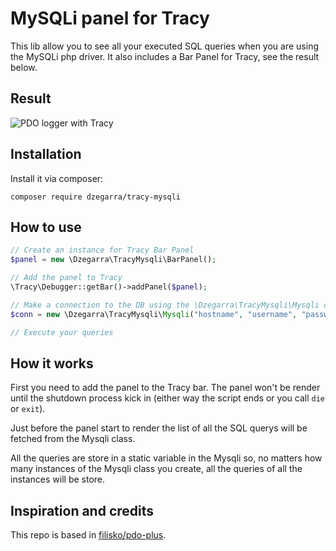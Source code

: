 # MySQLi panel for Tracy

This lib allow you to see all your executed SQL queries when you are using the MySQLi php driver.
It also includes a Bar Panel for Tracy, see the result below.

## Result
![PDO logger with Tracy](https://i.snag.gy/AbESVC.jpg "PDO logger with Tracy")

## Installation
Install it via composer:

`composer require dzegarra/tracy-mysqli`

## How to use

```php
// Create an instance for Tracy Bar Panel
$panel = new \Dzegarra\TracyMysqli\BarPanel();

// Add the panel to Tracy
\Tracy\Debugger::getBar()->addPanel($panel);

// Make a connection to the DB using the \Dzegarra\TracyMysqli\Mysqli class instead of mysqli
$conn = new \Dzegarra\TracyMysqli\Mysqli("hostname", "username", "password", "database");

// Execute your queries
```
## How it works

First you need to add the panel to the Tracy bar. The panel won't be render until the shutdown
process kick in (either way the script ends or you call `die` or `exit`).

Just before the panel start to render the list of all the SQL querys will be fetched from the 
Mysqli class. 

All the queries are store in a static variable in the Mysqli so, no matters how many instances 
of the Mysqli class you create, all the queries of all the instances will be store.

## Inspiration and credits

This repo is based in [filisko/pdo-plus](https://github.com/filisko/pdo-plus).